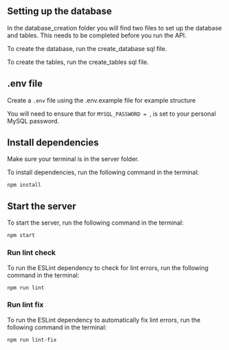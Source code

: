 ## Setting up the database

In the database_creation folder you will find two files to set up the database and tables. This needs to be completed before you run the API.

To create the database, run the create_database sql file.

To create the tables, run the create_tables sql file.

## .env file

Create a `.env` file using the .env.example file for example structure

You will need to ensure that for `MYSQL_PASSWORD = `, is set to your personal MySQL password.

## Install dependencies

Make sure your terminal is in the server folder.

To install dependencies, run the following command in the terminal:

```
npm install
```

## Start the server

To start the server, run the following command in the terminal:

```
npm start
```

### Run lint check

To run the ESLint dependency to check for lint errors, run the following command in the terminal:

```
npm run lint
```

### Run lint fix

To run the ESLint dependency to automatically fix lint errors, run the following command in the terminal:

```
npm run lint-fix
```

